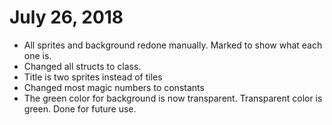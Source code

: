 # July 26, 2018
* All sprites and background redone manually. Marked to show what each one is.
* Changed all structs to class.
* Title is two sprites instead of tiles
* Changed most magic numbers to constants
* The green color for background is now transparent. Transparent color is green. Done for future use.
